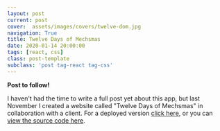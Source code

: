 ```yaml
---
layout: post
current: post
cover:  assets/images/covers/twelve-dom.jpg
navigation: True
title: Twelve Days of Mechsmas
date: 2020-01-14 20:00:00
tags: [react, css]
class: post-template
subclass: 'post tag-react tag-css'
---
```


**Post to follow!**

I haven't had the time to write a full post yet about this app, but last November I created a website called "Twelve Days of Mechsmas" in collaboration with a client. For a deployed version [click here](http://twelve-dom.herokuapp.com/), or you can [view the source code here](https://github.com/jenniferanneaus/twelve_dom_app).